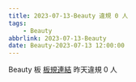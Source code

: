 ```yaml
---
title: 2023-07-13-Beauty 違規 0 人
tags:
    - Beauty
abbrlink: 2023-07-13-Beauty
date: Beauty-2023-07-13 12:00:00
---
```

Beauty 板 [板規連結](https://www.ptt.cc/bbs/Beauty/M.1630069980.A.84B.html)
昨天違規 0 人
